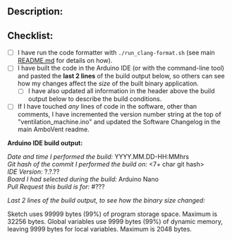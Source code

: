 <!-- Note that this is a markdown comment. It won't show up in your text. You don't have to delete
these. -->
## Description:
<!-- What problems does this solve? How? Use as many lines as you need to. -->


## Checklist:
<!-- You may delete this whole section if your PR is not modifying any software/code. -->
<!-- Add an X inside the square brackets below when you've completed each item. This PR cannot
merge until you have completed all items. -->

- [ ] I have run the code formatter with `./run_clang-format.sh` (see main 
[README.md](https://github.com/AmboVent-1690-108/AmboVent#software) for details on how).
- [ ] I have built the code in the Arduino IDE (or with the command-line tool) and pasted the 
  **last 2 lines** of the build output below, so others can see how my changes affect the _size_ of 
  the built binary application. 
    - [ ] I have also updated all information in the header above the build output below to describe 
      the build conditions.
- [ ] If I have touched *any* lines of code in the software, other than comments, I have incremented
  the version number string at the top of "ventilation_machine.ino" and updated the Software 
  Changelog in the main AmboVent readme.

**Arduino IDE build output:**  

<!-- Description of the output below:
YYYY.MM.DD-HH:MMhrs is the date and time you ran the build command; ex: 2020.04.20-00:49hrs means 20
April 2020 at 00:49 hrs (12:49AM--just after midnight). Also be sure to include at least the first 7
chars of your git hash for the commit you had checked out when you performed the build. Also 
specify your Arduino IDE version number and board. The board when building should be the Arduino 
Nano unless you know differently. -->

*Date and time I performed the build:* YYYY.MM.DD-HH:MMhrs  
*Git hash of the commit I performed the build on:* <7+ char git hash>  
*IDE Version:* ?.?.??  
*Board I had selected during the build:* Arduino Nano  
*Pull Request this build is for:*  #???  

*Last 2 lines of the build output, to see how the binary size changed:*  

Sketch uses 99999 bytes (99%) of program storage space. Maximum is 32256 bytes.
Global variables use 9999 bytes (99%) of dynamic memory, leaving 9999 bytes for local variables. Maximum is 2048 bytes.

<!-- Example:

*Date and time I performed the build:* 2020.04.20-00:49hrs  
*Git hash of the commit I performed the build on:* 493985f  
*IDE Version:* 1.8.12  
*Board I had selected during the build:* Arduino Nano  
*Pull Request this build is for:* #46  

*Last 2 lines of the build output, to see how the binary size changed:*  

Sketch uses 18176 bytes (56%) of program storage space. Maximum is 32256 bytes.
Global variables use 1046 bytes (51%) of dynamic memory, leaving 1002 bytes for local variables. Maximum is 2048 bytes.

-->


